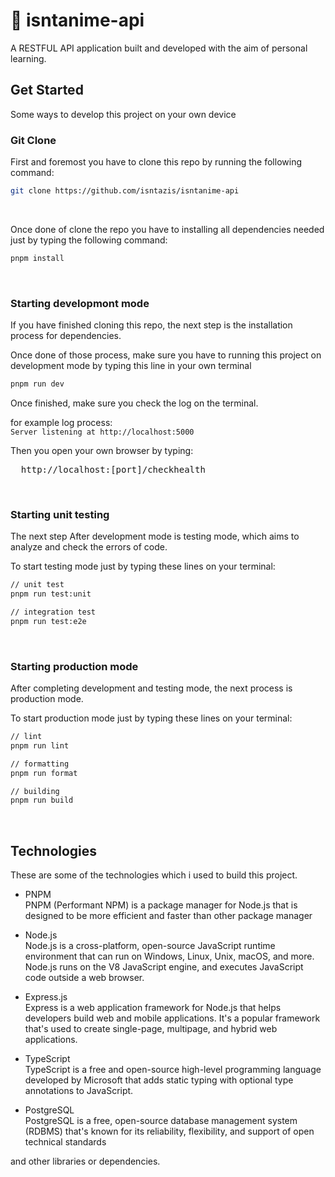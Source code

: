# 👀 isntanime-api
A RESTFUL API application built and developed with the aim of personal learning.

## Get Started
Some ways to develop this project on your own device

### Git Clone

First and foremost you have to clone this repo by running the following command:

```sh
git clone https://github.com/isntazis/isntanime-api
```
</br>

Once done of clone the repo you have to installing all dependencies needed just by typing the following command:

```sh
pnpm install
```
</br>

### Starting developmont mode  

If you have finished cloning this repo, the next step is the installation process for dependencies.

Once done of those process, make sure you have to running this project on development mode by typing this line in your own terminal

```sh
pnpm run dev
```

Once finished, make sure you check the log on the terminal.

for example log process:  
```Server listening at http://localhost:5000```

Then you open your own browser by typing:

<pre>
  http://localhost:[port]/checkhealth
</pre>
</br>

### Starting unit testing  

The next step After development mode is testing mode, which aims to analyze and check the errors of code.  

To start testing mode just by typing these lines on your terminal:

```sh
// unit test
pnpm run test:unit

// integration test
pnpm run test:e2e
```
</br>

### Starting production mode  

After completing development and testing mode, the next process is production mode.  

To start production mode just by typing these lines on your terminal:

```sh
// lint
pnpm run lint

// formatting
pnpm run format

// building
pnpm run build
```
</br>

## Technologies
These are some of the technologies which i used to build this project.

- PNPM  
PNPM (Performant NPM) is a package manager for Node.js that is designed to be more efficient and faster than other package manager

- Node.js  
Node.js is a cross-platform, open-source JavaScript runtime environment that can run on Windows, Linux, Unix, macOS, and more. Node.js runs on the V8 JavaScript engine, and executes JavaScript code outside a web browser.

- Express.js  
Express is a web application framework for Node.js that helps developers build web and mobile applications. It's a popular framework that's used to create single-page, multipage, and hybrid web applications.

- TypeScript  
TypeScript is a free and open-source high-level programming language developed by Microsoft that adds static typing with optional type annotations to JavaScript.

- PostgreSQL  
PostgreSQL is a free, open-source database management system (RDBMS) that's known for its reliability, flexibility, and support of open technical standards

and other libraries or dependencies.
